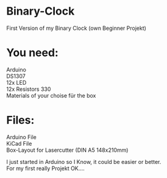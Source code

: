 # Binary-Clock

First Version of my Binary Clock (own Beginner Projekt)

# You need:

Arduino <br>
DS1307 <br>
12x LED <br>
12x Resistors 330 <br>
Materials of your choise für the box <br>


# Files:

Arduino File <br>
KiCad File <br>
Box-Layout for Lasercutter (DIN A5 148x210mm) <br>



I just started in Arduino so I Know, it could be easier or better. <br>
For my first really Projekt OK....

